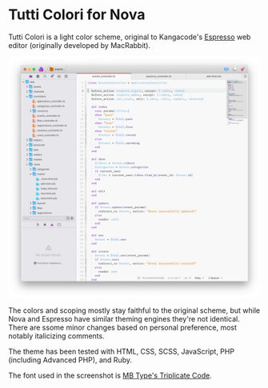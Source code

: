 # Tutti Colori for Nova

Tutti Colori is a light color scheme, original to Kangacode's [Espresso][1] web editor (originally developed by MacRabbit).

![](https://raw.githubusercontent.com/chipotle/tutti-colori-theme/master/Images/tutti-colori-nova.png)

The colors and scoping mostly stay faithful to the original scheme, but while Nova and Espresso have similar theming engines they're not identical. There are ssome minor changes based on personal preference, most notably italicizing comments.

The theme has been tested with HTML, CSS, SCSS, JavaScript, PHP (including Advanced PHP), and Ruby.

The font used in the screenshot is [MB Type's Triplicate Code][2].

[1]: https://www.espressoapp.com
[2]: https://typographyforlawyers.com/triplicate.html
